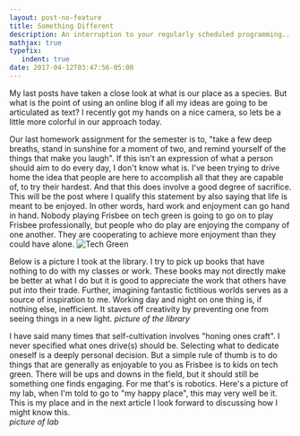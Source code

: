 ```yaml
---
layout: post-no-feature
title: Something Different
description: An interruption to your regularly scheduled programming...
mathjax: true
typefix:
   indent: true
date: 2017-04-12T03:47:56-05:00
---
```


My last posts have taken a close look at what is our place as a species. But what is the point of using an online blog
if all my ideas are going to be articulated as text? I recently got my hands on a nice camera, so lets be a little more
colorful in our approach today. 

Our last homework assignment for the semester is to, "take a few deep breaths, stand in sunshine for a moment of two, and remind yourself of the things that make you laugh". If this isn't an expression of what a person should aim to do every day, I don't know what is. I've been trying to drive home the idea that people are here to accomplish all that they are capable of, to try their hardest. And that this does involve a good degree of sacrifice. This will be the post where I qualify this statement by also saying that life is meant to be enjoyed. In other words, hard work and enjoyment can go hand in hand. Nobody playing Frisbee on tech green is going to go on to play Frisbee professionally, but people who do play are enjoying the company of one another. They are cooperating to achieve more enjoyment than they could have alone. 
![Tech Green]({{site.url}}/images/techgreen.jpg)


Below is a picture I took at the library. I try to pick up books that have nothing to do with my classes or work. These books may not directly make be better at what I do but it is good to appreciate the work that others have put into their trade. Further, imagining fantastic fictitious worlds serves as a source of inspiration to me. Working day and night on one thing is, if nothing else, inefficient. It staves off creativity by preventing one from seeing things in a new light. 
*picture of the library*

I have said many times that self-cultivation involves "honing ones craft".  I never specified what ones drive(s) should be. Selecting what to dedicate oneself is a deeply personal decision. But a simple rule of thumb is to do things that are generally as enjoyable to you as Frisbee is to kids on tech green. There will be ups and downs in the field, but it should still be something one finds engaging. For me that's is robotics. Here's a picture of my lab, when I'm told to go to "my happy place", this may very well be it. This is my place and in the next article I look forward to discussing how I might know this.  
*picture of lab*
